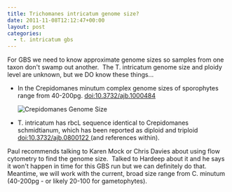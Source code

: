 ```yaml
---
title: Trichomanes intricatum genome size?
date: 2011-11-08T12:12:47+00:00
layout: post
categories:
  - t. intricatum gbs
---
```

For GBS we need to know approximate genome sizes so samples from one taxon don't swamp out another.  The T. intricatum genome size and ploidy level are unknown, but we DO know these things...

  * In the Crepidomanes minutum complex genome sizes of sporophytes range from 40-200pg. [ doi:10.3732/ajb.1000484 ]( http://doi.org/10.3732/ajb.1000484 )

    ![ Crepidomanes Genome Size ]( {{site.image_path}}wp-content/uploads/2011/11/CrepidomanesGenomeSizeFigure.png )

  * T. intricatum has rbcL sequence identical to Crepidomanes schmidtianum, which has been reported as diploid and triploid [ doi:10.3732/ajb.0800122 ]( http://doi.org/10.3732/ajb.0800122 ) (and references within).

Paul recommends talking to Karen Mock or Chris Davies about using flow cytometry to find the genome size.  Talked to Hardeep about it and he says it won't happen in time for this GBS run but we can definitely do that.  Meantime, we will work with the current, broad size range from C. minutum (40-200pg - or likely 20-100 for gametophytes).
